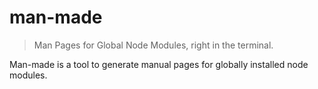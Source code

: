 # man-made

> Man Pages for Global Node Modules, right in the terminal.

Man-made is a tool to generate manual pages for globally installed node modules.


